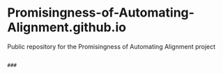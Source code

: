 # Promisingness-of-Automating-Alignment.github.io
Public repository for the Promisingness of Automating Alignment project
```

### 
